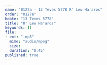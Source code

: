```yaml
---
name: "0127a - 13 Teves 5778 R' Lew Ha'aros"
order: "0127a"
hdate: "13 Teves 5778"
title: "R' Lew Ha'aros"
keywords: []
file:
- ext: ".mp3"
  mime: "audio/mpeg"
  size: 
  duration: "0:45"
published: true
---
```


